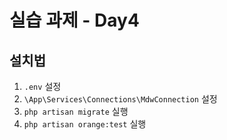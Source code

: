 # 실습 과제 - Day4

## 설치법

1. `.env` 설정
2. `\App\Services\Connections\MdwConnection` 설정
3. `php artisan migrate` 실행
4. `php artisan orange:test` 실행
